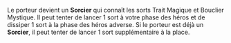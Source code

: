 Le porteur devient un **Sorcier** qui connaît les sorts Trait Magique et Bouclier Mystique. Il peut tenter de lancer 1 sort à votre phase des héros et de dissiper 1 sort à la phase des héros adverse. Si le porteur est déjà un **Sorcier**, il peut tenter de lancer 1 sort supplémentaire à la place.